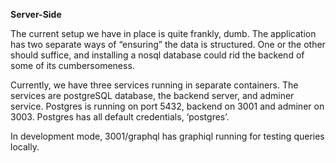 **Server-Side**

The current setup we have in place is quite frankly, dumb. The application has two separate ways of “ensuring” the data is structured. One or the other should suffice, and installing a nosql database could rid the backend of some of its cumbersomeness.

Currently, we have three services running in separate containers. The services are postgreSQL database, the backend server, and adminer service. Postgres is running on port 5432, backend on 3001 and adminer on 3003. Postgres has all default credentials, ‘postgres’. 

In development mode, 3001/graphql has graphiql running for testing queries locally.
